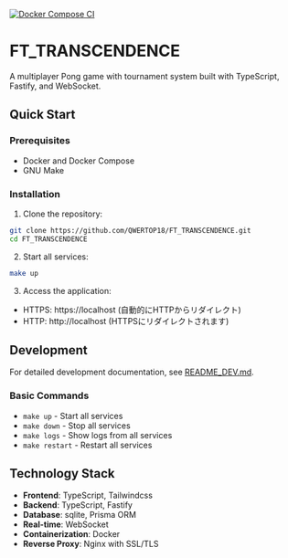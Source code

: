 [![Docker Compose CI](https://github.com/QWERTOP18/FT_TRANSCENDENCE/actions/workflows/ci.yml/badge.svg)](https://github.com/QWERTOP18/FT_TRANSCENDENCE/actions/workflows/ci.yml)
# FT_TRANSCENDENCE

A multiplayer Pong game with tournament system built with TypeScript, Fastify, and WebSocket.

## Quick Start

### Prerequisites

- Docker and Docker Compose
- GNU Make

### Installation

1. Clone the repository:
```bash
git clone https://github.com/QWERTOP18/FT_TRANSCENDENCE.git
cd FT_TRANSCENDENCE
```

2. Start all services:
```bash
make up
```

3. Access the application:
- HTTPS: https://localhost (自動的にHTTPからリダイレクト)
- HTTP: http://localhost (HTTPSにリダイレクトされます)

## Development

For detailed development documentation, see [README_DEV.md](./README_DEV.md).

### Basic Commands

- `make up` - Start all services
- `make down` - Stop all services
- `make logs` - Show logs from all services
- `make restart` - Restart all services

## Technology Stack

- **Frontend**: TypeScript, Tailwindcss
- **Backend**: TypeScript, Fastify
- **Database**: sqlite, Prisma ORM
- **Real-time**: WebSocket
- **Containerization**: Docker
- **Reverse Proxy**: Nginx with SSL/TLS
